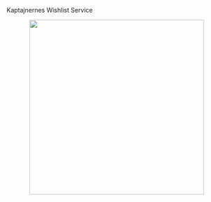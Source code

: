 Kaptajnernes Wishlist Service

<div align="center">
<img src="https://static.wixstatic.com/media/ead34e_1db0f614e4b441a6bfd72834862c654d~mv2.jpg/v1/fill/w_600,h_845,al_c,q_85,enc_auto/ead34e_1db0f614e4b441a6bfd72834862c654d~mv2.jpg" width="400">
</div>
